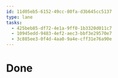 ```yaml
---
id: 11d05eb5-6152-49cc-80fa-d3b645cc5137
type: lane
tasks:
  - 425beb85-df72-4e1a-9ff0-1b3320d011c7
  - 10945edd-9483-4ef2-aec3-bbf3e29570e7
  - 3c885ee3-0f4d-4aa0-9a4e-cff31e76a90e
---
```


# Done
